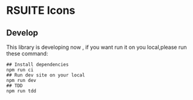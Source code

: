 # RSUITE Icons

## Develop

This library is developing now , if you want run it on you local,please run these command:

```
## Install dependencies
npm run ci
## Run dev site on your local
npm run dev
## TDD
npm run tdd
```
